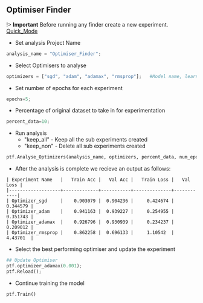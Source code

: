 ## Optimiser Finder

!> **Important** Before running any finder create a new experiment. [Quick_Mode](quick_mode/quickmode_gluon.md)

- Set analysis Project Name
```python
analysis_name = "Optimiser_Finder";
```

- Select Optimisers to analyse
```python    
optimizers = ["sgd", "adam", "adamax", "rmsprop"];   #Model name, learning rate
```

- Set number of epochs for each experiment
```python
epochs=5;
```

- Percentage of original dataset to take in for experimentation
```python
percent_data=10;
```

- Run analysis
    - "keep_all" - Keep all the sub experiments created
    - "keep_non" - Delete all sub experiments created
```python
ptf.Analyse_Optimizers(analysis_name, optimizers, percent_data, num_epochs=epochs, state="keep_none"); 
```

- After the analysis is complete we recieve an output as follows:

```
| Experiment Name   |   Train Acc |   Val Acc |   Train Loss |   Val Loss |
|-------------------+-------------+-----------+--------------+------------|
| Optimizer_sgd     |    0.903079 |  0.904236 |     0.424674 |   0.344579 |
| Optimizer_adam    |    0.941163 |  0.939227 |     0.254955 |   0.351743 |
| Optimizer_adamax  |    0.926796 |  0.930939 |     0.234237 |   0.209012 |
| Optimizer_rmsprop |    0.862258 |  0.696133 |     1.10542  |   4.43701  |
```

- Select the best performing optimiser and update the experiment

```python
## Update Optimiser
ptf.optimizer_adamax(0.001);
ptf.Reload();
```

- Continue training the model
```python
ptf.Train()
```